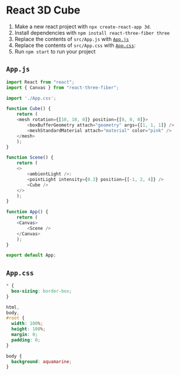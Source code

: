 # React 3D Cube

1. Make a new react project with `npx create-react-app 3d`.
3. Install dependencies with `npm install react-three-fiber three`
3. Replace the contents of `src/App.js` with [`App.js`](#appjs)
4. Replace the contents of `src/App.css` with [`App.css`](#appcss):
5. Run `npm start` to run your project

## `App.js`

``` javascript
import React from "react";
import { Canvas } from "react-three-fiber";

import './App.css';

function Cube() {
    return (
    <mesh rotation={[10, 10, 0]} position={[0, 0, 0]}>
        <boxBufferGeometry attach="geometry" args={[1, 1, 1]} />
        <meshStandardMaterial attach="material" color="pink" />
    </mesh>
    );
}

function Scene() {
    return (
    <>
        <ambientLight />:
        <pointLight intensity={0.3} position={[-1, 2, 4]} />
        <Cube />
    </>
    );
}

function App() {
    return (
    <Canvas>
        <Scene />
    </Canvas>
    );
}

export default App;
```

## `App.css`

``` css
* {
  box-sizing: border-box;
}

html,
body,
#root {
  width: 100%;
  height: 100%;
  margin: 0;
  padding: 0;
}

body {
  background: aquamarine;
}
```